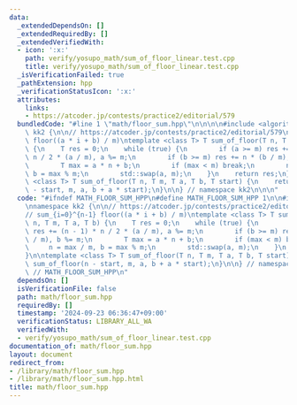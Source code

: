 ```yaml
---
data:
  _extendedDependsOn: []
  _extendedRequiredBy: []
  _extendedVerifiedWith:
  - icon: ':x:'
    path: verify/yosupo_math/sum_of_floor_linear.test.cpp
    title: verify/yosupo_math/sum_of_floor_linear.test.cpp
  _isVerificationFailed: true
  _pathExtension: hpp
  _verificationStatusIcon: ':x:'
  attributes:
    links:
    - https://atcoder.jp/contests/practice2/editorial/579
  bundledCode: "#line 1 \"math/floor_sum.hpp\"\n\n\n\n#include <algorithm>\n\nnamespace\
    \ kk2 {\n\n// https://atcoder.jp/contests/practice2/editorial/579\n// sum_{i=0}^{n-1}\
    \ floor((a * i + b) / m)\ntemplate <class T> T sum_of_floor(T n, T m, T a, T b)\
    \ {\n    T res = 0;\n    while (true) {\n        if (a >= m) res += (n - 1) *\
    \ n / 2 * (a / m), a %= m;\n        if (b >= m) res += n * (b / m), b %= m;\n\
    \        T max = a * n + b;\n        if (max < m) break;\n        n = max / m,\
    \ b = max % m;\n        std::swap(a, m);\n    }\n    return res;\n}\n\ntemplate\
    \ <class T> T sum_of_floor(T n, T m, T a, T b, T start) {\n    return sum_of_floor(n\
    \ - start, m, a, b + a * start);\n}\n\n} // namespace kk2\n\n\n"
  code: "#ifndef MATH_FLOOR_SUM_HPP\n#define MATH_FLOOR_SUM_HPP 1\n\n#include <algorithm>\n\
    \nnamespace kk2 {\n\n// https://atcoder.jp/contests/practice2/editorial/579\n\
    // sum_{i=0}^{n-1} floor((a * i + b) / m)\ntemplate <class T> T sum_of_floor(T\
    \ n, T m, T a, T b) {\n    T res = 0;\n    while (true) {\n        if (a >= m)\
    \ res += (n - 1) * n / 2 * (a / m), a %= m;\n        if (b >= m) res += n * (b\
    \ / m), b %= m;\n        T max = a * n + b;\n        if (max < m) break;\n   \
    \     n = max / m, b = max % m;\n        std::swap(a, m);\n    }\n    return res;\n\
    }\n\ntemplate <class T> T sum_of_floor(T n, T m, T a, T b, T start) {\n    return\
    \ sum_of_floor(n - start, m, a, b + a * start);\n}\n\n} // namespace kk2\n\n#endif\
    \ // MATH_FLOOR_SUM_HPP\n"
  dependsOn: []
  isVerificationFile: false
  path: math/floor_sum.hpp
  requiredBy: []
  timestamp: '2024-09-23 06:36:47+09:00'
  verificationStatus: LIBRARY_ALL_WA
  verifiedWith:
  - verify/yosupo_math/sum_of_floor_linear.test.cpp
documentation_of: math/floor_sum.hpp
layout: document
redirect_from:
- /library/math/floor_sum.hpp
- /library/math/floor_sum.hpp.html
title: math/floor_sum.hpp
---
```

